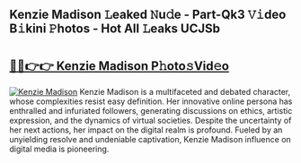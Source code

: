 ## Kenzie Madison 𝙻eaked 𝙽u𝚍e - Part-Qk3 𝚅𝚒deo B𝚒kini 𝙿hotos - Hot All 𝙻eaks UCJSb

# <h2><a href="http://ld4kdp.urlbe.top/?page=Kenzie+Madison">🔗🔗👉👉 Kenzie Madison P𝚑oto𝚜Vid𝚎o</a></h2>

[![Kenzie Madison](https://i.imgur.com/eBuTRDB.gif)](http://ld4kdp.urlbe.top/?page=Kenzie+Madison)
Kenzie Madison is a multifaceted and debated character, whose complexities resist easy definition. Her innovative online persona has enthralled and infuriated followers, generating discussions on ethics, artistic expression, and the dynamics of virtual societies. Despite the uncertainty of her next actions, her impact on the digital realm is profound. Fueled by an unyielding resolve and undeniable captivation, Kenzie Madison influence on digital media is pioneering.
